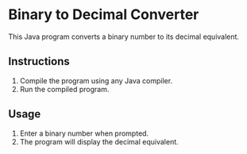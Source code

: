 # Binary to Decimal Converter

This Java program converts a binary number to its decimal equivalent.

## Instructions

1. Compile the program using any Java compiler.
2. Run the compiled program.

## Usage

1. Enter a binary number when prompted.
2. The program will display the decimal equivalent.

